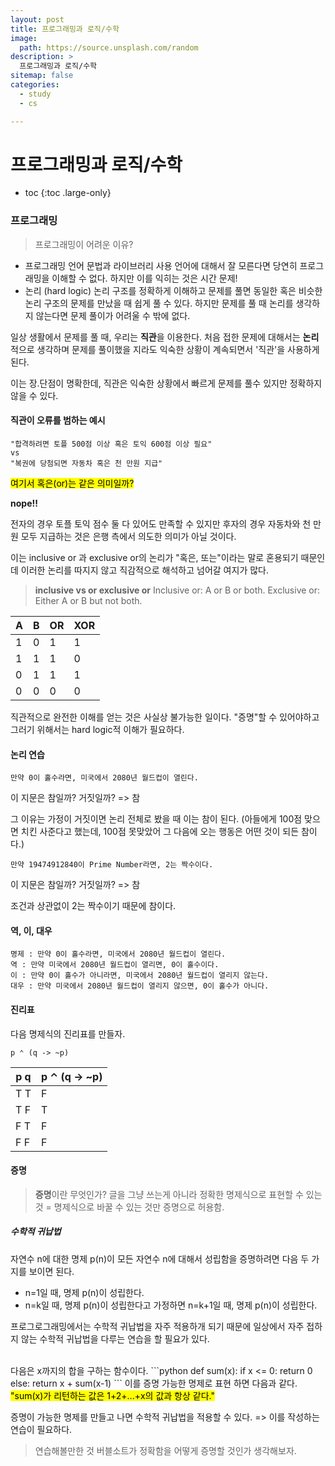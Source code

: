 ```yaml
---
layout: post
title: 프로그래밍과 로직/수학
image:
  path: https://source.unsplash.com/random
description: >
  프로그래밍과 로직/수학
sitemap: false
categories:
  - study
  - cs

---
```

# 프로그래밍과 로직/수학

* toc
{:toc .large-only}

### 프로그래밍

> 프로그래밍이 어려운 이유?
- 프로그래밍 언어 문법과 라이브러리 사용
  언어에 대해서 잘 모른다면 당연히 프로그래밍을 이해할 수 없다.
  하지만 이를 익히는 것은 시간 문제!
- 논리 (hard logic)
  논리 구조를 정확하게 이해하고 문제를 풀면 동일한 혹은 비슷한 논리 구조의 문제를 만났을 때 쉽게 풀 수 있다. 하지만 문제를 풀 때 논리를 생각하지 않는다면 문제 풀이가 어려울 수 밖에 없다.

일상 생활에서 문제를 풀 때, 우리는 **직관**을 이용한다.
처음 접한 문제에 대해서는 **논리**적으로 생각하며 문제를 풀이했을 지라도 익숙한 상황이 계속되면서 '직관'을 사용하게 된다.

이는 장.단점이 명확한데,
직관은 익숙한 상황에서 빠르게 문제를 풀수 있지만 정확하지 않을 수 있다.


#### 직관이 오류를 범하는 예시
~~~
"합격하려면 토플 500점 이상 혹은 토익 600점 이상 필요"
vs
"복권에 당첨되면 자동차 혹은 천 만원 지급"
~~~
<mark>여기서 혹은(or)는 같은 의미일까?</mark>

**nope!!**

전자의 경우 토플 토익 점수 둘 다 있어도 만족할 수 있지만
후자의 경우 자동차와 천 만원 모두 지급하는 것은 은행 측에서 의도한 의미가 아닐 것이다.

이는 inclusive or 과 exclusive or의 논리가 "혹은, 또는"이라는 말로 혼용되기 때문인데 이러한 논리를 따지지 않고 직감적으로 해석하고 넘어갈 여지가 많다.

> **inclusive vs or exclusive or**
Inclusive or: A or B or both.
Exclusive or: Either A or B but not both.

|A|B|OR|XOR|
|--|--|--|--|
|1|0|1|1|  
|1|1|1|0|  
|0|1|1|1|  
|0|0|0|0|

직관적으로 완전한 이해를 얻는 것은 사실상 불가능한 일이다.
"증명"할 수 있어야하고 그러기 위해서는 hard logic적 이해가 필요하다.

#### 논리 연습

~~~
만약 0이 홀수라면, 미국에서 2080년 월드컵이 열린다.
~~~

이 지문은 참일까? 거짓일까?
=> 참

그 이유는 가정이 거짓이면 논리 전체로 봤을 때 이는 참이 된다.
(아들에게 100점 맞으면 치킨 사준다고 했는데, 100점 못맞았어 그 다음에 오는 행동은 어떤 것이 되든 참이다.)

~~~
만약 19474912840이 Prime Number라면, 2는 짝수이다.
~~~

이 지문은 참일까? 거짓일까?
=> 참

조건과 상관없이 2는 짝수이기 때문에 참이다.

#### 역, 이, 대우

~~~
명제 : 만약 0이 홀수라면, 미국에서 2080년 월드컵이 열린다.
역 : 만약 미국에서 2080년 월드컵이 열리면, 0이 홀수이다.
이 : 만약 0이 홀수가 아니라면, 미국에서 2080년 월드컵이 열리지 않는다.
대우 : 만약 미국에서 2080년 월드컵이 열리지 않으면, 0이 홀수가 아니다.
~~~

#### 진리표

다음 명제식의 진리표를 만들자.
~~~
p ⌃ (q -> ~p)
~~~

| p q | p ⌃ (q -> ~p) |
|--|--|
| T T | F |
| T F | T |
| F T | F |
| F F | F |

#### 증명

> **증명**이란 무엇인가?
글을 그냥 쓰는게 아니라 정확한 명제식으로 표현할 수 있는 것
= 명제식으로 바꿀 수 있는 것만 증명으로 허용함.

##### 수학적 귀납법
자연수 n에 대한 명제 p(n)이 모든 자연수 n에 대해서 성립함을 증명하려면 다음 두 가지를 보이면 된다.
* n=1일 때, 명제 p(n)이 성립한다.
* n=k일 때, 명제 p(n)이 성립한다고 가정하면 n=k+1일 때, 명제 p(n)이 성립한다.

프로그로그래밍에서는 수학적 귀납법을 자주 적용하개 되기 때문에 일상에서 자주 접하지 않는 수학적 귀납법을 다루는 연습을 할 필요가 있다.

<br/>
다음은 x까지의 합을 구하는 함수이다.
```python
def sum(x):
  if x <= 0:
    return 0
  else:
    return x + sum(x-1)
```
이를 증명 가능한 명제로 표현 하면 다음과 같다.
<mark>"sum(x)가 리턴하는 값은 1+2+...+x의 값과 항상 같다."</mark>

증명이 가능한 명제를 만들고 나면 수학적 귀납법을 적용할 수 있다.
=> 이를 작성하는 연습이 필요하다.

> 연습해볼만한 것
버블소트가 정확함을 어떻게 증명할 것인가 생각해보자.
